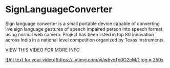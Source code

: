# SignLanguageConverter
Sign language converter is a small portable device capable of converting live sign language 
gestures of speech impaired person  into speech format using normal web camera. Project has 
been listed in top  80  innovation across India in a national level competition organized by 
Texas Instruments.

 VIEW THIS VIDEO FOR MORE INFO 

[![Alt text for your video](https://i.ytimg.com/vi/wbyoTp0O2eM/1.jpg = 250x](https://www.youtube.com/watch?v=wbyoTp0O2eM)
